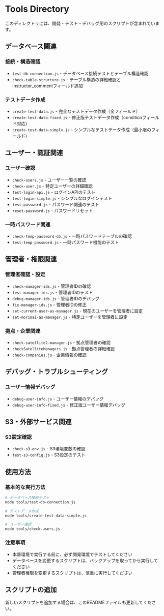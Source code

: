 # Tools Directory

このディレクトリには、開発・テスト・デバッグ用のスクリプトが含まれています。

## データベース関連

### 接続・構造確認
- `test-db-connection.js` - データベース接続テストとテーブル構造確認
- `check-table-structure.js` - テーブル構造の詳細確認とinstructor_commentフィールド追加

### テストデータ作成
- `create-test-data.js` - 完全なテストデータ作成（全フィールド）
- `create-test-data-fixed.js` - 修正版テストデータ作成（conditionフィールド対応）
- `create-test-data-simple.js` - シンプルなテストデータ作成（最小限のフィールド）

## ユーザー・認証関連

### ユーザー確認
- `check-users.js` - ユーザー一覧の確認
- `check-user.js` - 特定ユーザーの詳細確認
- `test-login-api.js` - ログインAPIのテスト
- `test-login-simple.js` - シンプルなログインテスト
- `test-password.js` - パスワード関連のテスト
- `reset-password.js` - パスワードリセット

### 一時パスワード関連
- `check-temp-password-db.js` - 一時パスワードテーブルの確認
- `test-temp-password.js` - 一時パスワード機能のテスト

## 管理者・権限関連

### 管理者確認・設定
- `check-manager-ids.js` - 管理者IDの確認
- `test-manager-ids.js` - 管理者IDのテスト
- `debug-manager-ids.js` - 管理者IDのデバッグ
- `fix-manager-ids.js` - 管理者IDの修正
- `set-current-user-as-manager.js` - 現在のユーザーを管理者に設定
- `set-morinai-as-manager.js` - 特定ユーザーを管理者に設定

### 拠点・企業関連
- `check-satellite2-manager.js` - 拠点管理者の確認
- `checkSatelliteManagers.js` - 拠点管理者の詳細確認
- `check-companies.js` - 企業情報の確認

## デバッグ・トラブルシューティング

### ユーザー情報デバッグ
- `debug-user-info.js` - ユーザー情報のデバッグ
- `debug-user-info-fixed.js` - 修正版ユーザー情報デバッグ

## S3・外部サービス関連

### S3設定確認
- `check-s3-env.js` - S3環境変数の確認
- `test-s3-config.js` - S3設定のテスト

## 使用方法

### 基本的な実行方法
```bash
# データベース接続テスト
node tools/test-db-connection.js

# テストデータ作成
node tools/create-test-data-simple.js

# ユーザー確認
node tools/check-users.js
```

### 注意事項
- 本番環境で実行する前に、必ず開発環境でテストしてください
- データベースを変更するスクリプトは、バックアップを取ってから実行してください
- 管理者権限を変更するスクリプトは、慎重に実行してください

## スクリプトの追加

新しいスクリプトを追加する場合は、このREADMEファイルも更新してください。
